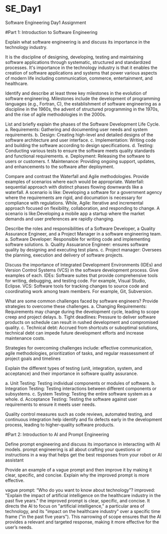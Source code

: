 # SE_Day1
Software Engineering Day1 Assignment


#Part 1: Introduction to Software Engineering

Explain what software engineering is and discuss its importance in the technology industry.

It is the discipline of designing, developing, testing and maintaining software applications through systematic, structured and standardized processes.
It's importance in the technology industry is that it enables the creation of software applications and systems that power various aspects of modern life including communication, commerce, entertainment, and healthcare.


Identify and describe at least three key milestones in the evolution of software engineering.
Milestones include the development of programming languages (e.g., Fortran, C), the establishment of software engineering as a discipline in the 1960s, the advent of structured programming in the 1970s, and the rise of agile methodologies in the 2000s.




List and briefly explain the phases of the Software Development Life Cycle.
a. Requirements: Gathering and documenting user needs and system requirements.
b. Design: Creating high-level and detailed designs of the software architecture and user interface.
c. Implementation: Writing code and building the software according to design specifications.
d. Testing: Conducting various tests to ensure the software meets quality standards and functional requirements.
e. Deployment: Releasing the software to users or customers.
f. Maintenance: Providing ongoing support, updates, and enhancements to the software after deployment.


Compare and contrast the Waterfall and Agile methodologies. Provide examples of scenarios where each would be appropriate.
Waterfall: sequential approach with distinct phases flowing downwards like a waterfall. A scenario is like: Developing a software for a government agency where the requirements are rigid, and documation is necessary for compliance with regulations. While,
Agile: Iterative and incremental approach focused on flexibility, collaboration, and responding to change. A scenario is like:Developing a mobile app a startup where the market demands and user preferences are rapidly changing.


Describe the roles and responsibilities of a Software Developer, a Quality Assurance Engineer, and a Project Manager in a software engineering team.
a. Software Developer: Responsible for writing code and implementing software solutions.
b. Quality Assuarance Engineer: ensures software quality by designing and executing test plans.
c. Project manager: Oversees the planning, execution and delivery of software projects.


Discuss the importance of Integrated Development Environments (IDEs) and Version Control Systems (VCS) in the software development process. Give examples of each.
IDEs: Software suites that provide comprehensive tools for writing, debugging, and testing code. For example, Visual Studio, Eclipse.
VCS: Software tools for tracking changes to source code and coordinating work among team members. For example, Git, Subversion.


What are some common challenges faced by software engineers? Provide strategies to overcome these challenges.
a. Changing Requirements: Requirements may change during the development cycle, leading to scope creep and project delays.
b. Tight deadlines: Pressure to deliver software products on schedule can result in rushed development and compromised quality.
c. Technical debt: Accrued from shortcuts or suboptimal solutions, technical debt can impede future development efforts and increase maintenance costs.

Strategies for overcoming challenges include: effective communication, agile methodologies, prioritization of tasks, and regular reassessment of project goals and timelines


Explain the different types of testing (unit, integration, system, and acceptance) and their importance in software quality assurance.

a.  Unit Testing: Testing individual components or modules of software.
b. Integration Testing: Testing interactions between different components or subsystems.
c. System Testing: Testing the entire software system as a whole.
d. Acceptance Testing: Testing the software against user requirements to ensure it meets user needs.

Quality control measures such as code reviews, automated testing, and continuous integration help identify and fix defects early in the development process, leading to higher-quality software products.

#Part 2: Introduction to AI and Prompt Engineering

Define prompt engineering and discuss its importance in interacting with AI models.
prompt engineering is all about crafting your questions or instructions in a way that helps get the best responses from your robot or AI assistant

Provide an example of a vague prompt and then improve it by making it clear, specific, and concise. Explain why the improved prompt is more effective.

vague prompt: “Who do you want to know about technology”?
improved: "Explain the impact of artificial intelligence on the healthcare industry in the past five years."
the improved prompt is clear, specific, and concise. It directs the AI to focus on "artificial intelligence," a particular area of technology, and its "impact on the healthcare industry" over a specific time frame ("in the past five years"). This narrowing of scope ensures that the AI provides a relevant and targeted response, making it more effective for the user’s needs.

